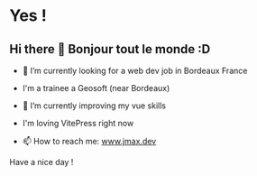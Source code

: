 # Yes !

## Hi there 👋  Bonjour tout le monde :D


<!--
**jmcob/jmcob** is a ✨ _special_ ✨ repository because its `README.md` (this file) appears on your GitHub profile.

Here are some ideas to get you started:
-->


- 🔭 I’m currently looking for a web dev job in Bordeaux France

- I'm a trainee a Geosoft (near Bordeaux)

- 🌱 I’m currently improving my vue skills

- I'm loving VitePress right now

- 📫 How to reach me: www.jmax.dev

Have a nice day !


